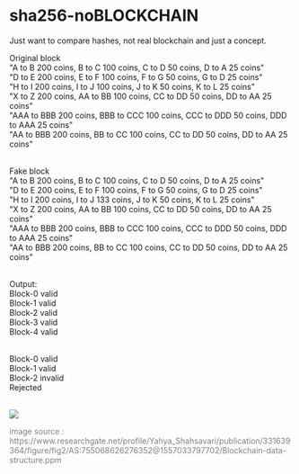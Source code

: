 # sha256-noBLOCKCHAIN

Just want to compare hashes, not real blockchain and just a concept.

Original block<br>
"A to B 200 coins, B to C 100 coins, C to D 50 coins, D to A 25 coins"<br>
"D to E 200 coins, E to F 100 coins, F to G 50 coins, G to D 25 coins"<br>
"H to I 200 coins, I to J 100 coins, J to K 50 coins, K to L 25 coins"<br>
"X to Z 200 coins, AA to BB 100 coins, CC to DD 50 coins, DD to AA 25 coins"<br>
"AAA to BBB 200 coins, BBB to CCC 100 coins, CCC to DDD 50 coins, DDD to AAA 25 coins"<br>
"AA to BBB 200 coins, BB to CC 100 coins, CC to DD 50 coins, DD to AA 25 coins"<br><br>

Fake block<br>
"A to B 200 coins, B to C 100 coins, C to D 50 coins, D to A 25 coins"<br>
"D to E 200 coins, E to F 100 coins, F to G 50 coins, G to D 25 coins"<br>
"H to I 200 coins, I to J 133 coins, J to K 50 coins, K to L 25 coins"<br>
"X to Z 200 coins, AA to BB 100 coins, CC to DD 50 coins, DD to AA 25 coins"<br>
"AAA to BBB 200 coins, BBB to CCC 100 coins, CCC to DDD 50 coins, DDD to AAA 25 coins"<br>
"AA to BBB 200 coins, BB to CC 100 coins, CC to DD 50 coins, DD to AA 25 coins"<br><br>

Output:<br>
Block-0 valid<br>
Block-1 valid<br>
Block-2 valid<br>
Block-3 valid<br>
Block-4 valid<br><br>

Block-0 valid<br>
Block-1 valid<br>
Block-2 invalid<br>
Rejected<br><br>

<img src="https://www.researchgate.net/profile/Yahya_Shahsavari/publication/331639364/figure/fig2/AS:755068626276352@1557033797702/Blockchain-data-structure.ppm">
<br>
<p style="color:gray;">image source : https://www.researchgate.net/profile/Yahya_Shahsavari/publication/331639364/figure/fig2/AS:755068626276352@1557033797702/Blockchain-data-structure.ppm</p>

